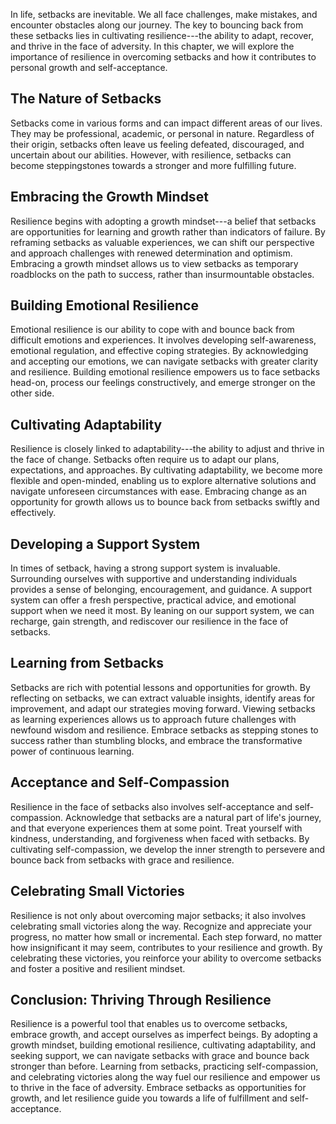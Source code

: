 
In life, setbacks are inevitable. We all face challenges, make mistakes, and encounter obstacles along our journey. The key to bouncing back from these setbacks lies in cultivating resilience---the ability to adapt, recover, and thrive in the face of adversity. In this chapter, we will explore the importance of resilience in overcoming setbacks and how it contributes to personal growth and self-acceptance.

The Nature of Setbacks
----------------------

Setbacks come in various forms and can impact different areas of our lives. They may be professional, academic, or personal in nature. Regardless of their origin, setbacks often leave us feeling defeated, discouraged, and uncertain about our abilities. However, with resilience, setbacks can become steppingstones towards a stronger and more fulfilling future.

Embracing the Growth Mindset
----------------------------

Resilience begins with adopting a growth mindset---a belief that setbacks are opportunities for learning and growth rather than indicators of failure. By reframing setbacks as valuable experiences, we can shift our perspective and approach challenges with renewed determination and optimism. Embracing a growth mindset allows us to view setbacks as temporary roadblocks on the path to success, rather than insurmountable obstacles.

Building Emotional Resilience
-----------------------------

Emotional resilience is our ability to cope with and bounce back from difficult emotions and experiences. It involves developing self-awareness, emotional regulation, and effective coping strategies. By acknowledging and accepting our emotions, we can navigate setbacks with greater clarity and resilience. Building emotional resilience empowers us to face setbacks head-on, process our feelings constructively, and emerge stronger on the other side.

Cultivating Adaptability
------------------------

Resilience is closely linked to adaptability---the ability to adjust and thrive in the face of change. Setbacks often require us to adapt our plans, expectations, and approaches. By cultivating adaptability, we become more flexible and open-minded, enabling us to explore alternative solutions and navigate unforeseen circumstances with ease. Embracing change as an opportunity for growth allows us to bounce back from setbacks swiftly and effectively.

Developing a Support System
---------------------------

In times of setback, having a strong support system is invaluable. Surrounding ourselves with supportive and understanding individuals provides a sense of belonging, encouragement, and guidance. A support system can offer a fresh perspective, practical advice, and emotional support when we need it most. By leaning on our support system, we can recharge, gain strength, and rediscover our resilience in the face of setbacks.

Learning from Setbacks
----------------------

Setbacks are rich with potential lessons and opportunities for growth. By reflecting on setbacks, we can extract valuable insights, identify areas for improvement, and adapt our strategies moving forward. Viewing setbacks as learning experiences allows us to approach future challenges with newfound wisdom and resilience. Embrace setbacks as stepping stones to success rather than stumbling blocks, and embrace the transformative power of continuous learning.

Acceptance and Self-Compassion
------------------------------

Resilience in the face of setbacks also involves self-acceptance and self-compassion. Acknowledge that setbacks are a natural part of life's journey, and that everyone experiences them at some point. Treat yourself with kindness, understanding, and forgiveness when faced with setbacks. By cultivating self-compassion, we develop the inner strength to persevere and bounce back from setbacks with grace and resilience.

Celebrating Small Victories
---------------------------

Resilience is not only about overcoming major setbacks; it also involves celebrating small victories along the way. Recognize and appreciate your progress, no matter how small or incremental. Each step forward, no matter how insignificant it may seem, contributes to your resilience and growth. By celebrating these victories, you reinforce your ability to overcome setbacks and foster a positive and resilient mindset.

Conclusion: Thriving Through Resilience
---------------------------------------

Resilience is a powerful tool that enables us to overcome setbacks, embrace growth, and accept ourselves as imperfect beings. By adopting a growth mindset, building emotional resilience, cultivating adaptability, and seeking support, we can navigate setbacks with grace and bounce back stronger than before. Learning from setbacks, practicing self-compassion, and celebrating victories along the way fuel our resilience and empower us to thrive in the face of adversity. Embrace setbacks as opportunities for growth, and let resilience guide you towards a life of fulfillment and self-acceptance.
